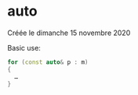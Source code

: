 
#  auto 
Créée le dimanche 15 novembre 2020


Basic use:
```cpp
for (const auto& p : m)
{
  …                             
}
```


